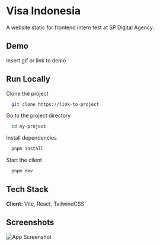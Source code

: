 # Visa Indonesia

A website static for frontend intern test at SP Digital Agency.

## Demo

Insert gif or link to demo

## Run Locally

Clone the project

```bash
  git clone https://link-to-project
```

Go to the project directory

```bash
  cd my-project
```

Install dependencies

```bash
  pnpm install
```

Start the client

```bash
  pnpm dev
```

## Tech Stack

**Client:** Vite, React, TailwindCSS

## Screenshots

![App Screenshot](./screenshot.png)
